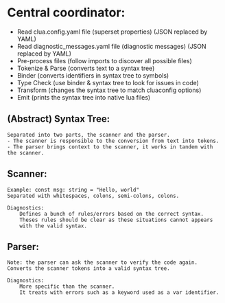 # Central coordinator:
- Read clua.config.yaml file (superset properties) (JSON replaced by YAML)
- Read diagnostic_messages.yaml file (diagnostic messages) (JSON replaced by YAML)
- Pre-process files (follow imports to discover all possible files)
- Tokenize & Parse (converts text to a syntax tree)
- Binder (converts identifiers in syntax tree to symbols)
- Type Check (use binder & syntax tree to look for issues in code)
- Transform (changes the syntax tree to match cluaconfig options)
- Emit (prints the syntax tree into native lua files)


## (Abstract) Syntax Tree:
    Separated into two parts, the scanner and the parser.
    - The scanner is responsible to the conversion from text into tokens.
    - The parser brings context to the scanner, it works in tandem with the scanner.


## Scanner:
    Example: const msg: string = "Hello, world"
    Separated with whitespaces, colons, semi-colons, colons.

    Diagnostics:
        Defines a bunch of rules/errors based on the correct syntax.
        Theses rules should be clear as these situations cannot appears
        with the valid syntax.


## Parser:
    Note: the parser can ask the scanner to verify the code again.
    Converts the scanner tokens into a valid syntax tree.

    Diagnostics:
        More specific than the scanner.
        It treats with errors such as a keyword used as a var identifier.
